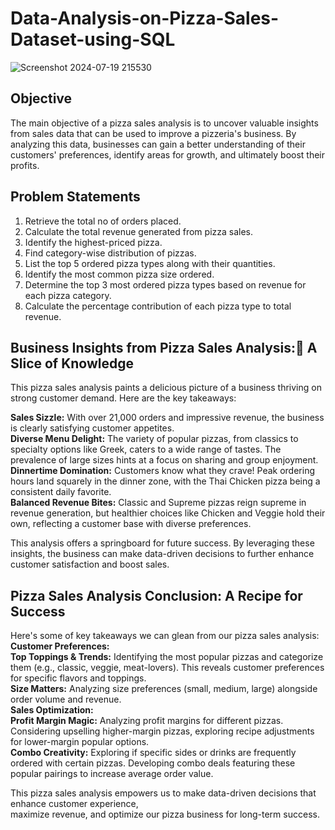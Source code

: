 # Data-Analysis-on-Pizza-Sales-Dataset-using-SQL

![Screenshot 2024-07-19 215530](https://github.com/user-attachments/assets/492ad183-9f79-4276-9ee8-9a9e8e1622da)

## Objective
The main objective of a pizza sales analysis is to uncover valuable insights from sales data that can be used to improve a pizzeria's business. By analyzing this data, businesses can gain a better understanding of their customers' preferences, identify areas for growth, and ultimately boost their  profits.

## Problem Statements
1. Retrieve the total no of orders placed.
2. Calculate the total revenue generated from pizza sales.
3. Identify the highest-priced pizza.
4. Find category-wise distribution of pizzas.
5. List the top 5 ordered pizza types along with their quantities.
6. Identify the most common pizza size ordered.
7. Determine the top 3 most ordered pizza types based on revenue for each pizza category.
8. Calculate the percentage contribution of each pizza type to total revenue.

## Business Insights from Pizza Sales Analysis: A Slice of Knowledge
This pizza sales analysis paints a delicious picture of a business thriving on strong customer demand. Here are the key takeaways:  

**Sales Sizzle:** With over 21,000 orders and impressive revenue, the business is clearly satisfying customer appetites.  
**Diverse Menu Delight:** The variety of popular pizzas, from classics to specialty options like Greek, caters to a wide range of tastes. The prevalence of large sizes hints at a focus on sharing and group enjoyment.  
**Dinnertime Domination:** Customers know what they crave! Peak ordering hours land squarely in the dinner zone, with the Thai Chicken pizza being a consistent daily favorite.  
**Balanced Revenue Bites:** Classic and Supreme pizzas reign supreme in revenue generation, but healthier choices like Chicken and Veggie hold their own, reflecting a customer base with diverse preferences.  

This analysis offers a springboard for future success. By leveraging these insights, the business can make data-driven decisions to further enhance customer satisfaction and boost sales.

## Pizza Sales Analysis Conclusion: A Recipe for Success  
Here's some of key takeaways we can glean from our pizza sales analysis:  
**Customer Preferences:**    
**Top Toppings & Trends:** Identifying the most popular pizzas and categorize them (e.g., classic, veggie, meat-lovers). This reveals customer preferences for specific flavors and toppings.  
**Size Matters:** Analyzing size preferences (small, medium, large) alongside order volume and revenue.  
**Sales Optimization:**  
**Profit Margin Magic:** Analyzing profit margins for different pizzas. Considering upselling higher-margin pizzas, exploring recipe adjustments for lower-margin popular options.  
**Combo Creativity:** Exploring if specific sides or drinks are frequently ordered with certain pizzas. Developing combo deals featuring these popular pairings to increase average order value. 

This pizza sales analysis empowers us to make data-driven decisions that enhance customer experience,  
maximize revenue, and optimize our pizza business for long-term success.
